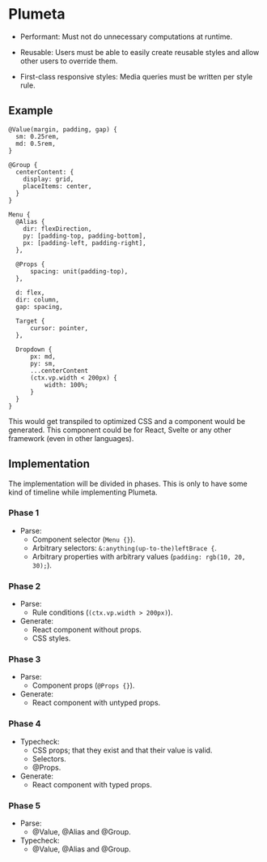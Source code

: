 # Plumeta

- Performant:
  Must not do unnecessary computations at runtime.

- Reusable:
  Users must be able to easily create reusable styles and allow other users to override them.

- First-class responsive styles:
  Media queries must be written per style rule.

## Example

```plum
@Value(margin, padding, gap) {
  sm: 0.25rem,
  md: 0.5rem,
}

@Group {
  centerContent: {
    display: grid,
    placeItems: center,
  }
}

Menu {
  @Alias {
    dir: flexDirection,
    py: [padding-top, padding-bottom],
    px: [padding-left, padding-right],
  },

  @Props {
      spacing: unit(padding-top),
  },

  d: flex,
  dir: column,
  gap: spacing,

  Target {
      cursor: pointer,
  },

  Dropdown {
      px: md,
      py: sm,
      ...centerContent
      (ctx.vp.width < 200px) {
          width: 100%;
      }
  }
}
```

This would get transpiled to optimized CSS and a component would be generated.
This component could be for React, Svelte or any other framework (even in other languages).

## Implementation

The implementation will be divided in phases. This is only to have some kind of timeline while implementing
Plumeta.

### Phase 1

- Parse:
  - Component selector (`Menu {}`).
  - Arbitrary selectors: `&:anything(up-to-the)leftBrace {`.
  - Arbitrary properties with arbitrary values (`padding: rgb(10, 20, 30);`).

### Phase 2

- Parse:
  - Rule conditions (`(ctx.vp.width > 200px)`).
- Generate:
  - React component without props.
  - CSS styles.

### Phase 3

- Parse:
  - Component props (`@Props {}`).
- Generate:
  - React component with untyped props.

### Phase 4

- Typecheck:
  - CSS props; that they exist and that their value is valid.
  - Selectors.
  - @Props.
- Generate:
  - React component with typed props.

### Phase 5

- Parse:
  - @Value, @Alias and @Group.
- Typecheck:
  - @Value, @Alias and @Group.
